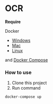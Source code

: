 # **OCR**

<!-- ## **Setup environments**

### **Prerequisites** -->

**Require**

Docker

-   [Windows](https://docs.docker.com/desktop/windows/install/)
-   [Mac](https://docs.docker.com/desktop/mac/install/)
-   [Linux](https://docs.docker.com/engine/install/)

and [Docker Compose](https://docs.docker.com/compose/install/)

### **How to use**

1. Clone this project
2. Run command

```bash
docker-compose up
```

<!--### **Run project**

-   **Linux GNU & Drawin**

```bash
source ./env/bin/activate
python3 server.py
```

-   **Windows**

```powershell
Set-ExecutionPolicy -Scope CurrentUser -ExecutionPolicy Unrestricted
./env/Scripts/activate
python server.py
``` -->
